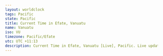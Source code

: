 ```yaml
---
layout: worldclock
tags: Pacific
state: Pacific
title: Current Time in Efate, Vanuatu
name: Vanuatu
iso: VU
timezone: Pacific/Efate
utc: UTC +11:13
description: Current Time in Efate, Vanuatu [Live], Pacific. Live update now time in Efate, timezone Pacific/Efate, UTC +11:13, Country ISO code & Current Local Time.
---
```


